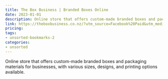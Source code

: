 ```yaml
---
title: The Box Business | Branded Boxes Online
date: 2023-01-01
description: Online store that offers custom-made branded boxes and packaging materials for businesses, with various sizes, designs, and printing options available.
link: https://theboxbusiness.co.nz/?utm_source=Facebook%20Paid&utm_medium=Ads&utm_campaign=Ongoing%20Facebook%20Video%20Ad&utm_content=Launch%20Video
pricing: 
tags: 
- unsorted-bookmarks-2 
categories: 
- unsorted 
---
```


Online store that offers custom-made branded boxes and packaging materials for businesses, with various sizes, designs, and printing options available.